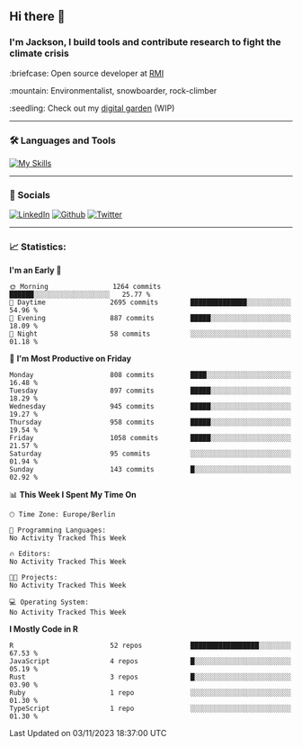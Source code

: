 ## Hi there :wave:
### I'm Jackson, I build tools and contribute research to fight the climate crisis
<p> :briefcase: Open source developer at <a href="https://rmi.org/" alt="RMI">RMI</a></p>
<p> :mountain: Environmentalist, snowboarder, rock-climber</p>
<p> :seedling: Check out my <a href="https://jdhoffa.github.io/" alt="digital garden">digital garden</a> (WIP) </p>

---

### :hammer_and_wrench: Languages and Tools

[![My Skills](https://skillicons.dev/icons?i=r,python,rust,js,html,css,postgresql,neovim,azure,docker,git&perline=6&theme=dark)](https://skillicons.dev)

---

### :iphone: Socials

[![LinkedIn](https://skillicons.dev/icons?i=linkedin&theme=dark)](https://www.linkedin.com/in/jackson-hoffart/) 
[![Github](https://skillicons.dev/icons?i=github&theme=dark)](https://github.com/jdhoffa) 
[![Twitter](https://skillicons.dev/icons?i=twitter&theme=dark)](https://twitter.com/jdhoffart) 

---

### :chart_with_upwards_trend: Statistics:

 
<!--START_SECTION:waka-->
**I'm an Early 🐤** 

```text
🌞 Morning                1264 commits        ██████░░░░░░░░░░░░░░░░░░░   25.77 % 
🌆 Daytime                2695 commits        ██████████████░░░░░░░░░░░   54.96 % 
🌃 Evening                887 commits         █████░░░░░░░░░░░░░░░░░░░░   18.09 % 
🌙 Night                  58 commits          ░░░░░░░░░░░░░░░░░░░░░░░░░   01.18 % 
```
📅 **I'm Most Productive on Friday** 

```text
Monday                   808 commits         ████░░░░░░░░░░░░░░░░░░░░░   16.48 % 
Tuesday                  897 commits         █████░░░░░░░░░░░░░░░░░░░░   18.29 % 
Wednesday                945 commits         █████░░░░░░░░░░░░░░░░░░░░   19.27 % 
Thursday                 958 commits         █████░░░░░░░░░░░░░░░░░░░░   19.54 % 
Friday                   1058 commits        █████░░░░░░░░░░░░░░░░░░░░   21.57 % 
Saturday                 95 commits          ░░░░░░░░░░░░░░░░░░░░░░░░░   01.94 % 
Sunday                   143 commits         █░░░░░░░░░░░░░░░░░░░░░░░░   02.92 % 
```


📊 **This Week I Spent My Time On** 

```text
🕑︎ Time Zone: Europe/Berlin

💬 Programming Languages: 
No Activity Tracked This Week

🔥 Editors: 
No Activity Tracked This Week

🐱‍💻 Projects: 
No Activity Tracked This Week

💻 Operating System: 
No Activity Tracked This Week
```

**I Mostly Code in R** 

```text
R                        52 repos            █████████████████░░░░░░░░   67.53 % 
JavaScript               4 repos             █░░░░░░░░░░░░░░░░░░░░░░░░   05.19 % 
Rust                     3 repos             █░░░░░░░░░░░░░░░░░░░░░░░░   03.90 % 
Ruby                     1 repo              ░░░░░░░░░░░░░░░░░░░░░░░░░   01.30 % 
TypeScript               1 repo              ░░░░░░░░░░░░░░░░░░░░░░░░░   01.30 % 
```




 Last Updated on 03/11/2023 18:37:00 UTC
<!--END_SECTION:waka-->
